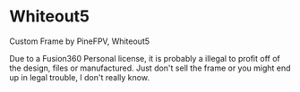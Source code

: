 # Whiteout5
Custom Frame by PineFPV, Whiteout5

Due to a Fusion360 Personal license, it is probably a illegal to profit off of the design, files or manufactured. Just don't sell the frame or you might end up in legal trouble, I don't really know. 
